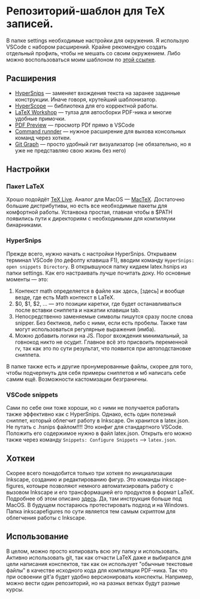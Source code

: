 # Репозиторий-шаблон для TeX записей.

В папке settings необходимые настройки для окружения. Я использую VSCode с набором расширений. Крайне рекомендую создать отдельный профиль, чтобы не мешать со своим окружением. Либо можно воспользоваться моим шаблоном по [этой ссылке](https://vscode.dev/profile/github/2694f2afba0da5e5e04db71c221aae8e).

## Расширения

- [HyperSnips](https://marketplace.visualstudio.com/items?itemName=draivin.hsnips) — заменяет вхождения текста на заранее заданные конструкции. Иначе говоря, крутейший шаблонизатор.
- [HyperScope](https://marketplace.visualstudio.com/items?itemName=draivin.hscopes) — библиотека для его корректной работы.
- [LaTeX Workshop](https://marketplace.visualstudio.com/items?itemName=James-Yu.latex-workshop) — тулза для автосборки PDF-ника и многие удобные примочки.
- [PDF Preview](https://marketplace.visualstudio.com/items?itemName=corentinartaud.pdfpreview) — просмотр PDf прямо в VSCode
- [Command runnder](https://marketplace.visualstudio.com/items?itemName=edonet.vscode-command-runner) — нужное расширение для выхова консольных команд через хоткеи.
- [Git Graph](https://marketplace.visualstudio.com/items?itemName=mhutchie.git-graph) — просто удобный гит визуализатор (не обязательно, но я уже не представляю свою жизнь без него)

## Настройки

### Пакет LaTeX

Хрошо подойдёт [TeX Live](https://www.tug.org/texlive/). Аналог для MacOS — [MacTeX](https://www.tug.org/mactex/). Достаточно большие дистрибутивы, но есть все необходимые пакеты для комфортной работы. Устанвока простая, главная чтобы в $PATH появились пути к директориям с необходимыми для компиляуии бинарниками.

### HyperSnips

Прежде всего, нужно начать с настройки HyperSnips. Открываем терминал VSCode (по дефолту клавиша F1), вводим команду `HyperSnips: open snippets Directory`. В открывшуюся папку кидаем latex.hsnips из папки settings. Как его настраивать лучше почитать доку. Но основные моменты — это:

1. Контекст math определяется в файле как $здесь$, \[здесь\] и вообще везде, где есть Math контекст в LaTeX.
2. $0, $1, $2, ... — это позиции каретки, где будет останавливаться после вставки сниппета и нажатии клавиши tab.
3. Непосредственно заменяемые символы пишутся сразу после слова snipper. Без бектиков, либо с ними, если есть пробелы. Также там могут использоваться регулярные выражения (имба).
4. Можно добавить логики на JS. Порог вхождения минимальный, за говнокод никто не осудит. Главное всё это присвоить переменной rv, так как это по сути результат, что появится при автоподстановке сниппета.

В папке также есть и другие пронумерованные файлы, скорее для того, чтобы подчерпнуть для себя примеры сниппетов и мб написать себе самим ещё. Возможности кастомизации безграничны.

### VSCode snippets

Сами по себе они тоже хороши, но с ними не получается работать также эффективно как с HyperSnips. Однако, есть один полезный сниппет, который облегчит работу в Inkscape. Он хранится в latex.json. Не путать с .hsnips файлом!!!! Это конфиг для стандартного VSCode. Положить его содержимое нужно в файл latex.json. Открыть его можно также через команду `Snippets: Configure Snippets` —> `latex.json`. 

## Хоткеи

Скорее всего понадобится только три хоткея по инициализации Inkscape, созданию и редактированию фигур. Это команды inkscape-figures, котоыре позволяют немного автоматизировать работу с вызовом Inkscape и его трансформацией его продуктов в формат LaTeX. Подробнее об этом описано [здесь](https://github.com/sleepymalc/VSCode-LaTeX-Inkscape?tab=readme-ov-file#drawing-like-a-pro---with-inkscape). Да, там инструкция больше под MacOS. В будущем постараюсь протестировать подход и на Windows. Папка inkscapefigures по сути является тем самым скриптом для облегчения работы с Inkscape.

## Использование

В целом, можно просто копировать всю эту папку и использовать. Активно использовать git, так как отчасти LaTeX даже и выбирался для цели написания конспектов, так как он использует "обычные текстовые файлы" в качестве исходного кода для компиляции PDF-ника. Так что при освоении git'а будет удобно версионировать конспекты. Например, можно вести один репозиторий, но на разных ветках будут разные курсы.